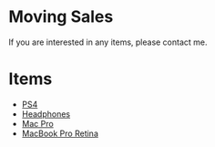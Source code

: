 # Moving Sales
If you are interested in any items, please contact me.

# Items
* [PS4](PS4) 
* [Headphones](Headphones) 
* [Mac Pro](Mac_Pro) 
* [MacBook Pro Retina](MacBook_Pro_Retina) 
